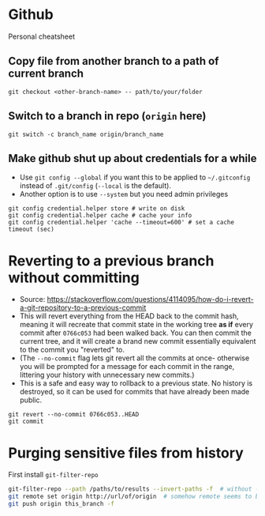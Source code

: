 # Github
Personal cheatsheet

## Copy file from another branch to a path of current branch
```
git checkout <other-branch-name> -- path/to/your/folder
```

## Switch to a branch in repo (`origin` here)
```
git switch -c branch_name origin/branch_name
```

## Make github shut up about credentials for a while
- Use `git config --global` if you want this to be applied to `~/.gitconfig` instead of `.git/config` (`--local` is the default).
- Another option is to use `--system` but you need admin privileges
```
git config credential.helper store # write on disk
git config credential.helper cache # cache your info
git config credential.helper 'cache --timeout=600' # set a cache timeout (sec)
```

# Reverting to a previous branch without committing
- Source: https://stackoverflow.com/questions/4114095/how-do-i-revert-a-git-repository-to-a-previous-commit
- This will revert everything from the HEAD back to the commit hash, meaning it will recreate that commit state in the working tree **as if** every commit after `0766c053` had been walked back. You can then commit the current tree, and it will create a brand new commit essentially equivalent to the commit you "reverted" to.
- (The `--no-commit` flag lets git revert all the commits at once- otherwise you will be prompted for a message for each commit in the range, littering your history with unnecessary new commits.)
- This is a safe and easy way to rollback to a previous state. No history is destroyed, so it can be used for commits that have already been made public.
```
git revert --no-commit 0766c053..HEAD
git commit
```

# Purging sensitive files from history
First install `git-filter-repo`
```bash
git-filter-repo --path /paths/to/results --invert-paths -f  # without -f will get no-fresh-clone error
git remote set origin http://url/of/origin  # somehow remote seems to be removed
git push origin this_branch -f
```
